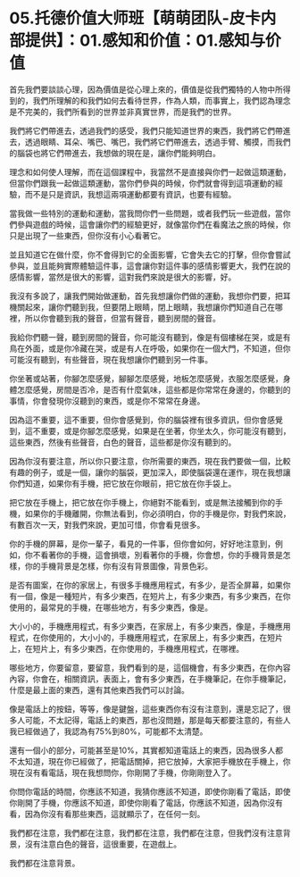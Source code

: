 # 05.托德价值大师班【萌萌团队-皮卡内部提供】：01.感知和价值：01.感知与价值

首先我們要談談心理，因為價值是從心理上來的，價值是從我們獨特的人物中所得到的，我們所理解的和我們如何去看待世界，作為人類，而事實上，我們認為理念是不完美的，我們所看到的世界並非真實世界，而是我們的世界。

我們將它們帶進去，透過我們的感受，我們只能知道世界的東西，我們將它們帶進去，透過眼睛、耳朵、嘴巴、嘴巴，我們將它們帶進去，透過手臂、觸摸，而我們的腦袋也將它們帶進去，我想做的現在是，讓你們能夠明白。

理念和如何使人理解，而在這個課程中，我當然不是直接與你們一起做這類運動，但當你們跟我一起做這類運動，當你們參與的時候，你們就會得到這項運動的經驗，而不是只是資訊，我想這兩項運動都要有資訊，也要有經驗。

當我做一些特別的運動和運動，當我問你們一些問題，或者我們玩一些遊戲，當你們參與遊戲的時候，這會讓你們的經驗更好，就像當你們在看魔法之旅的時候，你只是出現了一些東西，但你沒有小心看著它。

並且知道它在做什麼，你不會得到它的全面影響，它會失去它的打擊，但你會嘗試參與，並且能夠實際體驗這件事，這會讓你對這件事的感情影響更大，我們在說的感情影響，當然是很大的影響，這對我們來說是很大的影響，好。

我沒有多說了，讓我們開始做運動，首先我想讓你們做的運動，我想你們要，把耳機關起來，讓你們聽到我，但要閉上眼睛，閉上眼睛，我想讓你們知道自己在哪裡，所以你會聽到我的聲音，但當有聲音，聽到房間的聲音。

我給你們聽一聲，聽到房間的聲音，你可能沒有聽到，像是有個樓梯在哭，或是有鳥在外面，或是你冷藏在哭，或是有人在呼吸，如果你在一個大門，不知道，但你可能沒有聽到，有些聲音，現在我想讓你們聽到另一件事。

你坐著或站著，你腳怎麼感覺，腳腳怎麼感覺，地板怎麼感覺，衣服怎麼感覺，身體怎麼感覺，房間是否冷，是否有什麼氣味，這些都是你常常在身邊的，你聽到的事情，你會發現你沒聽到的東西，或是你不常常在身邊。

因為這不重要，這不重要，但你會感覺到，你的腦袋裡有很多資訊，但你會感覺到，這不重要，或是你腳怎麼感覺，如果是在坐著，你坐太久，你可能沒有聽到，這些東西，然後有些聲音，白色的聲音，這些都是你沒有聽到的。

因為你沒有要注意，所以你只要注意，你所需要的東西，現在我們要做一個，比較有趣的例子，或是一個，讓你的腦袋，更加深入，即使腦袋還在運作，現在我想讓你們知道，如果你有手機，把它放在你眼前，把它放在你手袋上。

把它放在手機上，把它放在你手機上，你絕對不能看到，或是無法接觸到你的手機，如果你的手機離開，你無法看到，你必須明白，你的手機是你，對我們來說，有數百次一天，對我們來說，更加可惜，你會看見很多。

你的手機的屏幕，是你一輩子，看見的一件事，但你會如何，好好地注意到，例如，你不看著你的手機，這會損壞，別看著你的手機，你會想，你的手機背景是怎樣，你的手機背景是怎樣，你有沒有背景圖像，背景色彩。

是否有圖案，在你的家居上，有很多手機應用程式，有多少，是否全屏幕，如果你有一個，像是一種短片，有多少東西，在短片上，有多少東西，有多少東西，在你使用的，最常見的手機，在哪些地方，有多少東西，像是。

大小小的，手機應用程式，有多少東西，在家居上，有多少東西，像是，手機應用程式，在你使用的，大小小的，手機應用程式，在家居上，有多少東西，在短片上，在短片上，有多少東西，在你使用的，手機應用程式，在哪裡。

哪些地方，你要留意，要留意，我們看到的是，這個機會，有多少東西，在你內容內容，你會在，相關資訊，表面上，會有多少東西，在手機筆記，在你手機筆記，什麼是最上面的東西，還有其他東西我們可以討論。

像是電話上的按鈕，等等，像是鍵盤，這些東西你有沒有注意到，還是忘記了，很多人可能，不太記得，電話上的東西，那也沒問題，那是每天都要注意的，有些人我已經做過了，我認為有75%到80%，可能都不太清楚。

還有一個小的部分，可能甚至是10%，其實都知道電話上的東西，因為很多人都不太知道，現在你已經做了，把電話關掉，把它放掉，大家把手機放在手機上，你現在沒有看電話，現在我想問你，你剛開了手機，你剛剛登入了。

你問你電話的時間，你應該不知道，我猜你應該不知道，即使你剛看了電話，即使你剛開了手機，你應該不知道，即使你剛看了電話，你應該不知道，因為你沒有看，因為你沒有看那些東西，這就顯示了，在任何一刻。

我們都在注意，我們都在注意，我們都在注意，我們都在注意，但我們沒有注意背景，沒有注意白色的聲音，這很重要，在遊戲上。

我們都在注意背景。